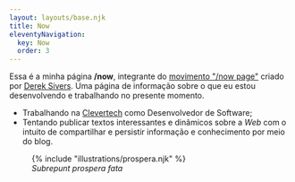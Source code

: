 ```yaml
---
layout: layouts/base.njk
title: Now
eleventyNavigation:
  key: Now
  order: 3
---
```


Essa é a minha página **/now**, integrante do
[movimento "/now page"](http://nownownow.com/) criado por
[Derek Sivers](http://sivers.org/). Uma página de informação sobre o que eu
estou desenvolvendo e trabalhando no presente momento.

- Trabalhando na [Clevertech](https://www.clevertech.biz/) como
  Desenvolvedor de Software;
- Tentando publicar textos interessantes e dinâmicos sobre a _Web_ com o intuito
  de compartilhar e persistir informação e conhecimento por meio do blog.

<figure>
  {% include "illustrations/prospera.njk" %}
  <figcaption class="center">
    <em lang="la">Subrepunt prospera fata</em>
  <figcaption>
</figure>
